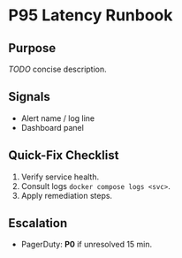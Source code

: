 # P95 Latency Runbook

## Purpose
_TODO_ concise description.

## Signals
* Alert name / log line
* Dashboard panel

## Quick-Fix Checklist
1. Verify service health.
2. Consult logs `docker compose logs <svc>`.
3. Apply remediation steps.

## Escalation
* PagerDuty: **P0** if unresolved 15 min.
